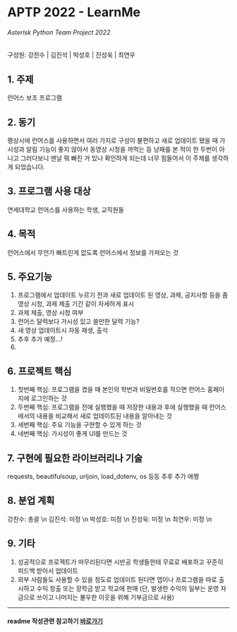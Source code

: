 # APTP 2022 - **LearnMe**
###### Asterisk Python Team Project 2022
구성원: 강찬수 | 김진석 | 박성호 | 진성욱 | 최연우

## 1. 주제
런어스 보조 프로그램

## 2. 동기
평상시에 런어스를 사용하면서 여러 가지로 구성이 불편하고 새로 업데이트 됐을 때 가시성과 알림 기능이 좋지 않아서 동영상 시청을 까먹는 등 낭패를 본 적이 한 두번이 아니고 그러다보니 맨날 뭐 빠진 거 있나 확인하게 되는데 너무 힘들어서 이 주제를 생각하게 되었습니다.

## 3. 프로그램 사용 대상
연세대학교 런어스를 사용하는 학생, 교직원들

## 4. 목적
런어스에서 무언가 빠트린게 없도록 런어스에서 정보를 가져오는 것

## 5. 주요기능
1. 프로그램에서 업데이트 누르기 전과 새로 업데이트 된 영상, 과제, 공지사항 등을 좀 영상 시청, 과제 제출 기간 같이 자세하게 표시
2. 과제 제출, 영상 시청 여부 
3. 런어스 달력보다 가시성 있고 쓸만한 달력 기능?
4. 새 영상 업데이트시 자동 재생, 출석
5. 추후 추가 예정...!
6. 

## 6. 프로젝트 핵심
1. 첫번째 핵심: 프로그램을 켰을 때 본인의 학번과 비밀번호를 적으면 런어스 홈페이지에 로그인하는 것
2. 두번째 핵심: 프로그램을 전에 실행했을 때 저장한 내용과 후에 실행했을 때 런어스에서의 내용을 비교해서
               새로 업데이트된 내용을 알아내는 것
3. 세번째 핵심: 주요 기능을 구현할 수 있게 하는 것
4. 네번째 핵심: 가시성이 좋게 UI를 만드는 것

## 7. 구현에 필요한 라이브러리나 기술
requests, beautifulsoup, urljoin, load_dotenv, os 등등 추후 추가 에쩡

## 8. **분업 계획**
강찬수: 총괄 \n
김진석: 미정 \n
박성호: 미정 \n
진성욱: 미정 \n
최연우: 미정 \n

## 9. 기타

1. 성공적으로 프로젝트가 마무리된다면 시반공 학생들한테 무료로 배포하고 꾸준히 피드백 받아서 업데이트
2. 외부 사람들도 사용할 수 있을 정도로 업데이트 된다면 앱이나 프로그램을 따로 출시하고 수익 창출 또는 장학금 받고 학교에 판매
   (단, 발생한 수익의 일부는 운영 자금으로 쓰이고 나머지는 불우한 이웃을 위해 기부금으로 사용)

<hr>

#### readme 작성관련 참고하기 [바로가기](https://heropy.blog/2017/09/30/markdown/)



